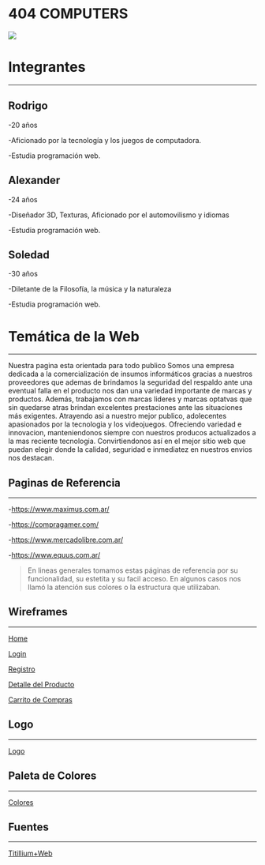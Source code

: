 # **404 COMPUTERS**

<img src="https://i.imgur.com/4afYpmh.png">

# Integrantes
___________________________________________________________________________________________________________


## Rodrigo

-20 años

-Aficionado por la tecnología y los juegos de computadora.

-Estudia programación web.

## Alexander
-24 años

-Diseñador 3D, Texturas, Aficionado por el automovilismo y idiomas

-Estudia programación web.

## Soledad 

-30 años

-Diletante de la Filosofía, la música y la naturaleza

-Estudia programación web.


# Temática de la Web
 ___________________________________________________________________________________________________________

Nuestra pagina esta orientada para todo publico
Somos una empresa dedicada a la comercialización de insumos informáticos 
gracias a nuestros proveedores que ademas de brindamos la seguridad del respaldo ante una eventual falla en el producto nos dan una variedad importante de marcas y productos. Además, trabajamos con marcas lideres y marcas optatvas que sin quedarse atras brindan excelentes prestaciones ante las situaciones más exigentes.
Atrayendo asi a nuestro mejor publico, adolecentes apasionados por la tecnologia  y los videojuegos.
Ofreciendo variedad e innovacion, manteniendonos siempre con nuestros producos actualizados a  la mas reciente tecnologia. 
Convirtiendonos así en el mejor sitio web que puedan elegir donde la calidad, seguridad e inmediatez en nuestros envios nos destacan.


## Paginas de Referencia
 ___________________________________________________________________________________________________________

-https://www.maximus.com.ar/

-https://compragamer.com/

-https://www.mercadolibre.com.ar/

-https://www.equus.com.ar/


> En lineas generales tomamos estas páginas de referencia por su funcionalidad, su estetita y su facil acceso. En algunos casos nos llamó la atención sus colores o la estructura que utilizaban.

## Wireframes
___________________________________________________________________________________________________________

[Home](https://github.com/rodrigo070/Proyecto-Integrador-C8/blob/master/site_extra/Wireframes/PC/wireframe_home_pc.png)

[Login](https://github.com/rodrigo070/Proyecto-Integrador-C8/blob/master/site_extra/Wireframes/PC/wireframe_login_pc.png)

[Registro](https://github.com/rodrigo070/Proyecto-Integrador-C8/blob/master/site_extra/Wireframes/PC/wireframe_registro_pc.png)

[Detalle del Producto](https://github.com/rodrigo070/Proyecto-Integrador-C8/blob/master/site_extra/Wireframes/PC/wireframe_producto_pc.png)

[Carrito de Compras](https://github.com/rodrigo070/Proyecto-Integrador-C8/blob/master/site_extra/Wireframes/PC/wireframe_carrito_pc.png)



## Logo
___________________________________________________________________________________________________________

[Logo](https://github.com/rodrigo070/Proyecto-Integrador-C8/blob/master/public/img/panda_logo_hq.png)



## Paleta de Colores
___________________________________________________________________________________________________________


[Colores](https://i.pinimg.com/originals/6d/5c/d2/6d5cd2aa4e7e590bb3dadba187d6e926.png)


## Fuentes
___________________________________________________________________________________________________________

[Titillium+Web](https://fonts.google.com/specimen/Titillium+Web)




